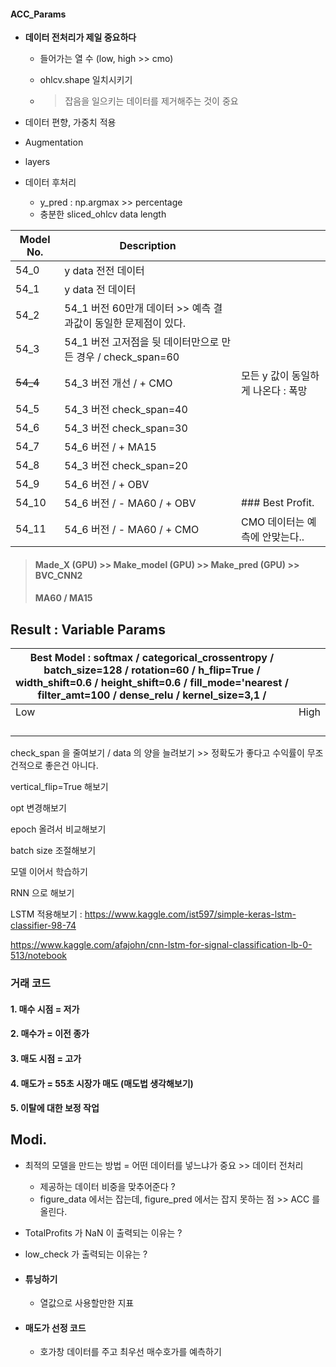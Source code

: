 #### ACC_Params

* **데이터 전처리가 제일 중요하다**
  
  * 들어가는 열 수 (low, high >> cmo)
  
  * ohlcv.shape  일치시키기
  
  * > 잡음을 일으키는 데이터를 제거해주는 것이 중요
* 데이터 편향, 가중치 적용
* Augmentation
* layers
* 데이터 후처리
  
  * y_pred : np.argmax >> percentage
  * 충분한 sliced_ohlcv data length

| Model No. | Description                                                  |                                    |
| --------- | ------------------------------------------------------------ | ---------------------------------- |
| 54_0      | y data 전전 데이터                                           |                                    |
| 54_1      | y data 전 데이터                                             |                                    |
| 54_2      | 54_1 버전 60만개 데이터 >> 예측 결과값이 동일한 문제점이 있다. |                                    |
| 54_3      | 54_1 버전 고저점을 뒷 데이터만으로 만든 경우 / check_span=60 |                                    |
| ~~54_4~~  | 54_3 버전 개선 / + CMO                                       | 모든 y 값이 동일하게 나온다 : 폭망 |
| 54_5      | 54_3 버전 check_span=40                                      |                                    |
| 54_6      | 54_3 버전 check_span=30                                      |                                    |
| 54_7      | 54_6 버전 / + MA15                                           |                                    |
| 54_8      | 54_3 버전 check_span=20                                      |                                    |
| 54_9      | 54_6 버전 / + OBV                                            |                                    |
| 54_10     | 54_6 버전 / - MA60 / + OBV                                   | ### Best Profit.                   |
| 54_11     | 54_6 버전 / - MA60 / + CMO                                   | CMO 데이터는 예측에 안맞는다..     |

>  #### Made_X (GPU) >> Make_model (GPU) >> Make_pred (GPU) >> BVC_CNN2
>
> #### MA60 / MA15

## Result : Variable Params

| Best Model : softmax / categorical_crossentropy / batch_size=128 / rotation=60 / h_flip=True / width_shift=0.6 / height_shift=0.6 / fill_mode='nearest / filter_amt=100 / dense_relu / kernel_size=3,1 / |      |
| ------------------------------------------------------------ | ---- |
| Low                                                          | High |
|                                                              |      |
|                                                              |      |
|                                                              |      |
|                                                              |      |

check_span 을 줄여보기 / data 의 양을 늘려보기 >> 정확도가 좋다고 수익률이 무조건적으로 좋은건 아니다.

vertical_flip=True 해보기

opt 변경해보기

epoch 올려서 비교해보기

batch size 조절해보기

모델 이어서 학습하기

RNN 으로 해보기

LSTM 적용해보기 : https://www.kaggle.com/ist597/simple-keras-lstm-classifier-98-74

https://www.kaggle.com/afajohn/cnn-lstm-for-signal-classification-lb-0-513/notebook



### 거래 코드

#### 1. 매수 시점 = 저가

#### 2. 매수가 = 이전 종가

#### 3. 매도 시점 = 고가

#### 4. 매도가 = 55초 시장가 매도 (매도법 생각해보기)

#### 5. 이탈에 대한 보정 작업

## Modi.

* 최적의 모델을 만드는 방법 = 어떤 데이터를 넣느냐가 중요 >> 데이터 전처리

  * 제공하는 데이터 비중을 맞추어준다 ?
  * figure_data 에서는 잡는데, figure_pred 에서는 잡지 못하는 점 >> ACC 를 올린다.
  
* TotalProfits 가 NaN 이 출력되는 이유는 ?

* low_check 가 출력되는 이유는 ? 

* #### 튜닝하기 

  * 열값으로 사용할만한 지표

* #### 매도가 선정 코드

  * 호가창 데이터를 주고 최우선 매수호가를 예측하기
  
  
  
  